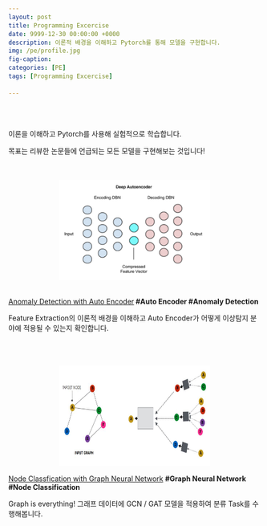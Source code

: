 ```yaml
---
layout: post
title: Programming Excercise 
date: 9999-12-30 00:00:00 +0000
description: 이론적 배경을 이해하고 Pytorch를 통해 모델을 구현합니다.
img: /pe/profile.jpg 
fig-caption:   
categories: [PE]
tags: [Programming Excercise]

---
```

<br/>

<br/>

이론을 이해하고 Pytorch를 사용해 실험적으로 학습합니다.    
  
목표는 리뷰한 논문들에 언급되는 모든 모델을 구현해보는 것입니다!  
  
<br/>
  
<br/>

<center><img src="/assets/img/pe/ae/profile.jpg" width="300" height="200" ></center>
<br/>

[Anomaly Detection with Auto Encoder](https://chioni.github.io/AE)<b> #Auto Encoder  #Anomaly Detection</b>  
  
Feature Extraction의 이론적 배경을 이해하고 Auto Encoder가 어떻게 이상탐지 분야에 적용될 수 있는지 확인합니다.   
  

<br/>

<br/>

<br/>

<center><img src="/assets/img/pe/gnn/profile.jpg" width="300" height="200" ></center>
  
[Node Classfication with Graph Neural Network](https://chioni.github.io/GNN) <b> #Graph Neural Network  #Node Classification</b>  
  
Graph is everything! 그래프 데이터에 GCN / GAT 모델을 적용하여 분류 Task를 수행해봅니다.  
  

<br/>

<br/>

<br/>
